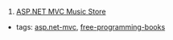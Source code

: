 1. [ASP.NET MVC Music Store](http://mvcmusicstore.codeplex.com)
  * tags: [asp.net-mvc](tags/asp.net-mvc.md), [free-programming-books](tags/free-programming-books.md)
